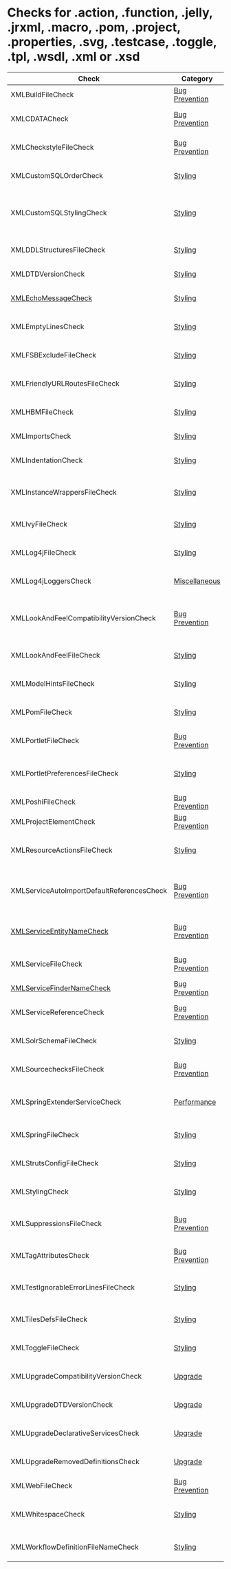 # Checks for .action, .function, .jelly, .jrxml, .macro, .pom, .project, .properties, .svg, .testcase, .toggle, .tpl, .wsdl, .xml or .xsd

Check | Category | Description
----- | -------- | -----------
XMLBuildFileCheck | [Bug Prevention](bug_prevention_checks.markdown#bug-prevention-checks) | Performs several checks on `build.xml`. |
XMLCDATACheck | [Bug Prevention](bug_prevention_checks.markdown#bug-prevention-checks) | Performs several checks on `CDATA` inside `xml`. |
XMLCheckstyleFileCheck | [Bug Prevention](bug_prevention_checks.markdown#bug-prevention-checks) | Performs several checks on `checkstyle.xml` file. |
XMLCustomSQLOrderCheck | [Styling](styling_checks.markdown#styling-checks) | Checks the order of attributes in `custom-sql` file. |
XMLCustomSQLStylingCheck | [Styling](styling_checks.markdown#styling-checks) | Applies rules to enforce consistency in code style for `.xml` files in directory `custom-sql`. |
XMLDDLStructuresFileCheck | [Styling](styling_checks.markdown#styling-checks) | Checks the order of attributes in `-structures.xml` file. |
XMLDTDVersionCheck | [Styling](styling_checks.markdown#styling-checks) | Checks the DTD version in `*.xml` file. |
[XMLEchoMessageCheck](check/xml_echo_message_check.markdown#xmlechomessagecheck) | [Styling](styling_checks.markdown#styling-checks) | Checks the echo message attributes in `*.xml` file. |
XMLEmptyLinesCheck | [Styling](styling_checks.markdown#styling-checks) | Finds missing and unnecessary empty lines. |
XMLFSBExcludeFileCheck | [Styling](styling_checks.markdown#styling-checks) | Checks the order of attributes in `fsb-exclude.xml` file. |
XMLFriendlyURLRoutesFileCheck | [Styling](styling_checks.markdown#styling-checks) | Performs several checks on `*-routes.xml` file. |
XMLHBMFileCheck | [Styling](styling_checks.markdown#styling-checks) | Checks the order of imports in `*-hbm.xml` file. |
XMLImportsCheck | [Styling](styling_checks.markdown#styling-checks) | Sorts and groups imports in `.xml` files. |
XMLIndentationCheck | [Styling](styling_checks.markdown#styling-checks) | Finds incorrect indentation in `.xml` files. |
XMLInstanceWrappersFileCheck | [Styling](styling_checks.markdown#styling-checks) | Checks the order of instance-wrappers in `instance_wrappers.xml` file. |
XMLIvyFileCheck | [Styling](styling_checks.markdown#styling-checks) | Checks the order of dependencies in `ivy.xml` file. |
XMLLog4jFileCheck | [Styling](styling_checks.markdown#styling-checks) | Checks the order of categories in `*-log4j.xml` file. |
XMLLog4jLoggersCheck | [Miscellaneous](miscellaneous_checks.markdown#miscellaneous-checks) | Checks the loggers defined in `*-log4j.xml` file. |
XMLLookAndFeelCompatibilityVersionCheck | [Bug Prevention](bug_prevention_checks.markdown#bug-prevention-checks) | Finds missing attribute `version` in `compatibility` element in `*--look-and-feel.xml` file. |
XMLLookAndFeelFileCheck | [Styling](styling_checks.markdown#styling-checks) | Checks the order of attributes in `*--look-and-feel.xml` file. |
XMLModelHintsFileCheck | [Styling](styling_checks.markdown#styling-checks) | Checks the order of attributes in `*-model-hints.xml` file. |
XMLPomFileCheck | [Styling](styling_checks.markdown#styling-checks) | Checks the order of dependencies in `pom.xml` file. |
XMLPortletFileCheck | [Bug Prevention](bug_prevention_checks.markdown#bug-prevention-checks) | Performs several checks on `portlet.xml` file. |
XMLPortletPreferencesFileCheck | [Styling](styling_checks.markdown#styling-checks) | Checks the order of elements in files in directory `resource-actions`. |
XMLPoshiFileCheck | [Bug Prevention](bug_prevention_checks.markdown#bug-prevention-checks) | Performs several checks on poshi files. |
XMLProjectElementCheck | [Bug Prevention](bug_prevention_checks.markdown#bug-prevention-checks) | Checks the project name in `.pom` file. |
XMLResourceActionsFileCheck | [Styling](styling_checks.markdown#styling-checks) | Checks the order of elements in files in directory `resource-actions`. |
XMLServiceAutoImportDefaultReferencesCheck | [Bug Prevention](bug_prevention_checks.markdown#bug-prevention-checks) | Checks that the `auto-import-default-references` in `service.xml` does not equal `false`. |
[XMLServiceEntityNameCheck](check/xml_service_entity_name_check.markdown#xmlserviceentitynamecheck) | [Bug Prevention](bug_prevention_checks.markdown#bug-prevention-checks) | Checks that the `entity name` in `service.xml` does not equal the `package name`. |
XMLServiceFileCheck | [Bug Prevention](bug_prevention_checks.markdown#bug-prevention-checks) | Performs several checks on `service.xml` file. |
[XMLServiceFinderNameCheck](check/xml_service_finder_name_check.markdown#xmlservicefindernamecheck) | [Bug Prevention](bug_prevention_checks.markdown#bug-prevention-checks) | Checks that the `finder name` in `service.xml`. |
XMLServiceReferenceCheck | [Bug Prevention](bug_prevention_checks.markdown#bug-prevention-checks) | Checks for unused references in `service.xml` file. |
XMLSolrSchemaFileCheck | [Styling](styling_checks.markdown#styling-checks) | Checks the order of elements in `portlet-preferences.xml` file. |
XMLSourcechecksFileCheck | [Bug Prevention](bug_prevention_checks.markdown#bug-prevention-checks) | Performs several checks on `sourcechecks.xml` file. |
XMLSpringExtenderServiceCheck | [Performance](performance_checks.markdown#performance-checks) | Finds cases where Spring extender service is used as a dependency injection. |
XMLSpringFileCheck | [Styling](styling_checks.markdown#styling-checks) | Checks the order of elements in `*-spring.xml` file. |
XMLStrutsConfigFileCheck | [Styling](styling_checks.markdown#styling-checks) | Checks the order of elements in `struts-config.xml` file. |
XMLStylingCheck | [Styling](styling_checks.markdown#styling-checks) | Applies rules to enforce consistency in code style. |
XMLSuppressionsFileCheck | [Bug Prevention](bug_prevention_checks.markdown#bug-prevention-checks) | Performs several checks on `source-formatter-suppressions.xml` file. |
XMLTagAttributesCheck | [Bug Prevention](bug_prevention_checks.markdown#bug-prevention-checks) | Performs several checks on tag attributes. |
XMLTestIgnorableErrorLinesFileCheck | [Styling](styling_checks.markdown#styling-checks) | Checks the order of elements in `test-ignorable-error-lines.xml` file. |
XMLTilesDefsFileCheck | [Styling](styling_checks.markdown#styling-checks) | Checks the order of elements in `tiles-defs.xml` file. |
XMLToggleFileCheck | [Styling](styling_checks.markdown#styling-checks) | Checks the order of elements in `.toggle` file. |
XMLUpgradeCompatibilityVersionCheck | [Upgrade](upgrade_checks.markdown#upgrade-checks) | Checks and upgrades the compatibility version in `*.xml` file. |
XMLUpgradeDTDVersionCheck | [Upgrade](upgrade_checks.markdown#upgrade-checks) | Checks and upgrades the DTD version in `*.xml` file. |
XMLUpgradeDeclarativeServicesCheck | [Upgrade](upgrade_checks.markdown#upgrade-checks) | Sets dependency-injector to ds in `service.xml` file. |
XMLUpgradeRemovedDefinitionsCheck | [Upgrade](upgrade_checks.markdown#upgrade-checks) | Finds removed XML definitions when upgrading. |
XMLWebFileCheck | [Bug Prevention](bug_prevention_checks.markdown#bug-prevention-checks) | Performs several checks on `web.xml` file. |
XMLWhitespaceCheck | [Styling](styling_checks.markdown#styling-checks) | Finds missing and unnecessary whitespace in `.xml` files. |
XMLWorkflowDefinitionFileNameCheck | [Styling](styling_checks.markdown#styling-checks) | Checks the file name of workflow definition files. |